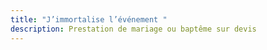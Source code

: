 ```yaml
---
title: "J’immortalise l’événement "
description: Prestation de mariage ou baptême sur devis
---
```


